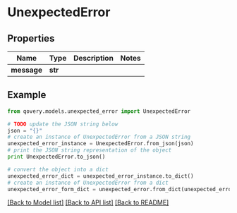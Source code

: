 # UnexpectedError


## Properties

Name | Type | Description | Notes
------------ | ------------- | ------------- | -------------
**message** | **str** |  | 

## Example

```python
from qovery.models.unexpected_error import UnexpectedError

# TODO update the JSON string below
json = "{}"
# create an instance of UnexpectedError from a JSON string
unexpected_error_instance = UnexpectedError.from_json(json)
# print the JSON string representation of the object
print UnexpectedError.to_json()

# convert the object into a dict
unexpected_error_dict = unexpected_error_instance.to_dict()
# create an instance of UnexpectedError from a dict
unexpected_error_form_dict = unexpected_error.from_dict(unexpected_error_dict)
```
[[Back to Model list]](../README.md#documentation-for-models) [[Back to API list]](../README.md#documentation-for-api-endpoints) [[Back to README]](../README.md)


